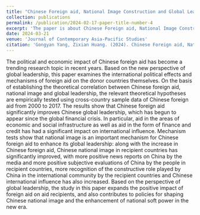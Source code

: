 ```yaml
---
title: "Chinese Foreign aid, National Image Construction and Global Leadership Generation: An Empirical Study Based on a Cross-country Sample"
collection: publications
permalink: /publication/2024-02-17-paper-title-number-4
excerpt: 'The paper is about Chinese Foreign aid, National Image Construction and Global Leadership Generation.It is under review now and please wait for its publication.'
date: 2024-03-21
venue: 'Journal of Contemporary Asia-Pacific Studies'
citation: 'Gongyan Yang, Zixian Huang. (2024). Chinese Foreign aid, National Image Construction and Global Leadership Generation: An Empirical Study Based on a Cross-country Sample. <i>Journal of Contemporary Asia-Pacific Studies</i>.'
---
```


The political and economic impact of Chinese foreign aid has become a trending research topic in recent years. Based on the new perspective of global leadership, this paper examines the international political effects and mechanisms of foreign aid on the donor countries themselves. On the basis of establishing the theoretical correlation between Chinese foreign aid, national image and global leadership, the relevant theoretical hypotheses are empirically tested using cross-country sample data of Chinese foreign aid from 2000 to 2017. The results show that Chinese foreign aid significantly improves Chinese global leadership, which has begun to appear since the global financial crisis. In particular, aid in the areas of economic and social infrastructure as well as aid in the form of finance and credit has had a significant impact on international influence. Mechanism tests show that national image is an important mechanism for Chinese foreign aid to enhance its global leadership: along with the increase in Chinese foreign aid, Chinese national image in recipient countries has significantly improved, with more positive news reports on China by the media and more positive subjective evaluations of China by the people in recipient countries, more recognition of the constructive role played by China in the international community by the recipient countries and Chinese international influence has also increased. Based on the perspective of global leadership, the study in this paper expands the positive impact of foreign aid on aid recipients, and also contributes to policies for shaping Chinese national image and the enhancement of national soft power in the new era.
